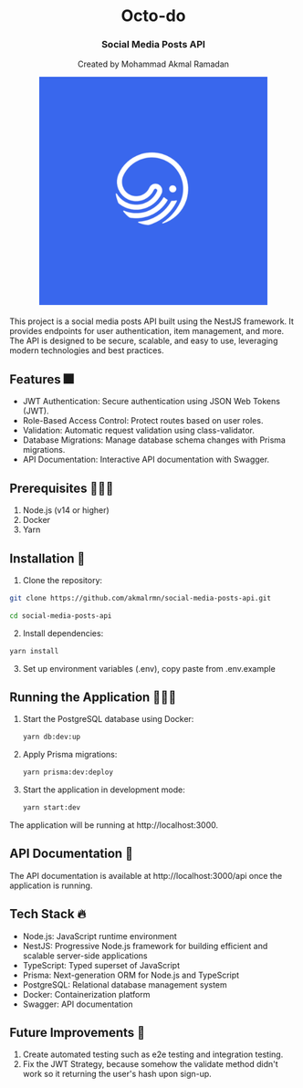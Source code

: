 <div align="center">
    <h1>Octo-do</h1>
    <h3>Social Media Posts API</h3>
    <p>Created by Mohammad Akmal Ramadan</p>
    
<img src="./logo.png" alt="Example screenshot" width="400"/>
    <br/>
    <br/>
</div>
This project is a social media posts API built using the NestJS framework. It provides endpoints for user authentication, item management, and more. The API is designed to be secure, scalable, and easy to use, leveraging modern technologies and best practices.

## Features 🎆
* JWT Authentication: Secure authentication using JSON Web Tokens (JWT).
* Role-Based Access Control: Protect routes based on user roles.
* Validation: Automatic request validation using class-validator.
* Database Migrations: Manage database schema changes with Prisma migrations.
* API Documentation: Interactive API documentation with Swagger.

## Prerequisites 🧑🏾‍💻
1. Node.js (v14 or higher)
2. Docker
3. Yarn

## Installation 🔨
1. Clone the repository:

```sh
git clone https://github.com/akmalrmn/social-media-posts-api.git
```

```sh
cd social-media-posts-api
```

2. Install dependencies:
```sh
yarn install
```

3. Set up environment variables (.env), copy paste from .env.example

## Running the Application 🏃🏾‍♂️

1. Start the PostgreSQL database using Docker:
   ```sh
   yarn db:dev:up
   ```
2. Apply Prisma migrations:
   ```sh
   yarn prisma:dev:deploy
   ```
3. Start the application in development mode:
   ```sh
   yarn start:dev
   ```
The application will be running at http://localhost:3000.

## API Documentation 📕
The API documentation is available at http://localhost:3000/api once the application is running.

## Tech Stack 🔥
* Node.js: JavaScript runtime environment
* NestJS: Progressive Node.js framework for building efficient and scalable server-side applications
* TypeScript: Typed superset of JavaScript
* Prisma: Next-generation ORM for Node.js and TypeScript
* PostgreSQL: Relational database management system
* Docker: Containerization platform
* Swagger: API documentation

## Future Improvements 🦝
1. Create automated testing such as e2e testing and integration testing.
2. Fix the JWT Strategy, because somehow the validate method didn't work so it returning the user's hash upon sign-up.
